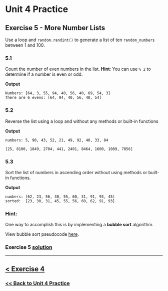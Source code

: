 # **Unit 4 Practice**

## **Exercise 5 - More Number Lists**

Use a loop and `random.randint()` to generate a list of ten `random_numbers` between 1 and 100.

### **5.1**

Count the number of even numbers in the list. **Hint**: You can use `% 2` to determine if a number is even or odd.

**Output**

    Numbers: [64, 3, 55, 94, 40, 56, 40, 69, 54, 3]
    There are 6 evens: [64, 94, 40, 56, 40, 54]

### **5.2**

Reverse the list using a loop and without any methods or built-in functions

**Output**

    numbers: 5, 90, 43, 52, 21, 49, 92, 40, 33, 84

    [25, 8100, 1849, 2704, 441, 2401, 8464, 1600, 1089, 7056]

### **5.3**

Sort the list of numbers in ascending order without using methods or built-in functions.

**Output**

    numbers: [62, 23, 56, 30, 55, 60, 31, 91, 93, 45]
    sorted:  [23, 30, 31, 45, 55, 56, 60, 62, 91, 93]

### **Hint:**

One way to accomplish this is by implementing a **bubble sort** algorithm.

View bubble sort pseudocode [here](./solutions/exercise_5_pseudocode.md).

### Exercise 5 [solution](./solutions/exercise_5_solution.md)

---

## [< Exercise 4](exercise_4.md)

### [<< Back to Unit 4 Practice](/practice/unit_4/)